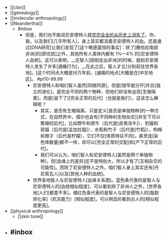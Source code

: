 - [[clan]]
- [[genealogy]]
- [[molecular anthropology]]
- [[Neanderthal]]
    - #inbox
        - 但是，我们也不能说尼安德特人就[完完全全的从历史上消失了](https://www.zhihu.com/question/38330105)。你，我，以及我们[几乎所有人]，身上其实都流着尼安德特人的血。还是通过[DNA研究]让我们发现了[这个略感震惊的事实]：除了[撒哈拉南部非洲]的[原住民]之外，其他所有人类体内都有 1%—4% 的[尼安德特人血统]。这可以表明，__在智人[刚刚走出非洲]的时候，就和尼安德特人发生了许多[通婚行为]，__在此之后，智人才又[分别前往世界各地]。[这个时间点大概是]6万年前，[通婚的地点]大概是在[中东地区]。 #pt10-99.99
            - 尼安德特人和咱们智人虽然[同根同源]，但是[很早就分开]并且[独立的进化]，是完全不同的两个物种，但他们却没有出现[生殖隔离]，而是[诞下了][完全正常的后代]（也就是我们）。这该怎么解释呢？
                - 其实，是否有生殖隔离，只是定义[是否是单独物种]的一种方式，在自然界中，偶尔也会有[不同种的生物杂交][并生下可以繁殖的后代]，比如野牛和原牛（后代是[皮弗洛牛]）、豹猫和斑猫（后代是[孟加拉猫]）、水稻和竹子（后代是[竹稻]），枸橼和橙子（后代是柠檬），它们不仅[体质特征不同]，甚至连[染色体数量]都不一样，却可以[完全正常的交配]和[产下正常的后代]。
                - 我们可以认为，咱们智人和尼安德特人[虽然是两个单独物种]，但[血缘上的差异]还不是特别大，所以才有了[互相杂交的可能性]。而除了尼安德特人之外，咱们智人身上其实还有[丹尼索瓦人]以及[其他人种的血统]。
            - 世界各地智人与尼安德特人[血缘关系图]。蓝色条代表的是智人与尼安德特人的[血统相似程度]，可以看到除了非洲人之外，[世界各地]人们[都差不多]。橘红色条代表的是智人与尼安德特人的[脂肪转化率]（抗冻能力）[相似程度]，可以明显的看到白人的[相似程度更高]。
- [[physical anthropology]]
    - [[skin tone]]
- #inbox
    - 
